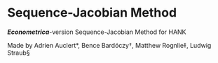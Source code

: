 # Sequence-Jacobian Method
**_Econometrica_**-version Sequence-Jacobian Method for HANK

Made by Adrien Auclert*, Bence Bardóczy†, Matthew Rognlie‡, Ludwig Straub§
